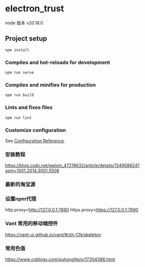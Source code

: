 # electron_trust
node 版本 v20.18.0

## Project setup
```
npm install
```

### Compiles and hot-reloads for development
```
npm run serve
```

### Compiles and minifies for production
```
npm run build
```

### Lints and fixes files
```
npm run lint
```

### Customize configuration
See [Configuration Reference](https://cli.vuejs.org/config/).


### 安装教程
https://blog.csdn.net/weixin_47219632/article/details/134958824?spm=1001.2014.3001.5506

### 最新的淘宝源


### 设置npm代理
http.proxy=http://127.0.0.1:7890
https.proxy=https://127.0.0.1:7890

### Vant 常用的移动端控件
https://vant-ui.github.io/vant/#/zh-CN/skeleton


### 常用色值
https://www.cnblogs.com/xuhongfei/p/17304386.html
